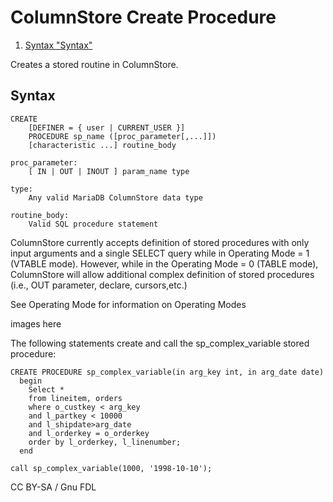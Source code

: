 
# ColumnStore Create Procedure

 
1. [Syntax "Syntax"](#syntax)





Creates a stored routine in ColumnStore.


## Syntax


```
CREATE
    [DEFINER = { user | CURRENT_USER }]
    PROCEDURE sp_name ([proc_parameter[,...]])
    [characteristic ...] routine_body

proc_parameter:
    [ IN | OUT | INOUT ] param_name type

type:
    Any valid MariaDB ColumnStore data type

routine_body:
    Valid SQL procedure statement
```

ColumnStore currently accepts definition of stored procedures with only input arguments and a single SELECT query while in Operating Mode = 1 (VTABLE mode). However, while in the Operating Mode = 0 (TABLE mode), ColumnStore will allow additional complex definition of stored procedures (i.e., OUT parameter, declare, cursors,etc.)


See Operating Mode for information on Operating Modes


images here


The following statements create and call the sp_complex_variable stored procedure:


```
CREATE PROCEDURE sp_complex_variable(in arg_key int, in arg_date date)
  begin
    Select *
    from lineitem, orders
    where o_custkey < arg_key
    and l_partkey < 10000
    and l_shipdate>arg_date
    and l_orderkey = o_orderkey
    order by l_orderkey, l_linenumber;
  end

call sp_complex_variable(1000, '1998-10-10');
```


CC BY-SA / Gnu FDL

